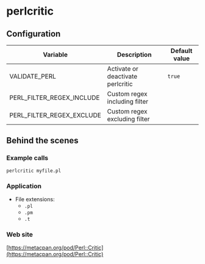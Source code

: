 <!-- Generated by .automation/build.py, please do not update manually -->
# perlcritic

## Configuration

| Variable | Description | Default value |
| ----------------- | -------------- | -------------- |
| VALIDATE_PERL | Activate or deactivate perlcritic | `true` |
| PERL_FILTER_REGEX_INCLUDE | Custom regex including filter |  |
| PERL_FILTER_REGEX_EXCLUDE | Custom regex excluding filter |  |

## Behind the scenes

### Example calls

```shell
perlcritic myfile.pl
```

### Application

- File extensions:
  - `.pl`
  - `.pm`
  - `.t`

### Web site

[https://metacpan.org/pod/Perl::Critic](https://metacpan.org/pod/Perl::Critic)
